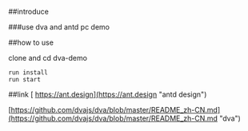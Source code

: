 ##introduce

###use dva and antd pc demo

##how to use

clone and cd dva-demo

    run install 
    run start

##link
[ https://ant.design](https://ant.design "antd design")

[https://github.com/dvajs/dva/blob/master/README_zh-CN.md](https://github.com/dvajs/dva/blob/master/README_zh-CN.md "dva")
